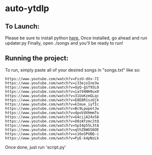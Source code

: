 # auto-ytdlp

## To Launch:
Please be sure to install python [here.](https://www.python.org/downloads/) Once installed, go ahead and run updater.py Finally, open ./songs and you'll be ready to run!

## Running the project:
To run, simply paste all of your desired songs in "songs.txt" like so:
```
https://www.youtube.com/watch?v=FzzU-dXx-7I
https://www.youtube.com/watch?v=i33ejoIne3w
https://www.youtube.com/watch?v=OyQ-gSf95L0
https://www.youtube.com/watch?v=iat94NH9ux0
https://www.youtube.com/watch?v=31UoKzmGLqc
https://www.youtube.com/watch?v=E8E8R1szUjk
https://www.youtube.com/watch?v=kImue_iyfIc
https://www.youtube.com/watch?v=Bc9LpwpetJw
https://www.youtube.com/watch?v=dpoVdXHmmTo
https://www.youtube.com/watch?v=G4cijA24x5A
https://www.youtube.com/watch?v=O0zAYzmc2tQ
https://www.youtube.com/watch?v=SpI4p55L3tA
https://www.youtube.com/watch?v=qthZ6WGS6OE
https://www.youtube.com/watch?v=s16oSPUBQ-c
https://www.youtube.com/watch?v=PyE-k4pNzLk
```
Once done, just run 'script.py'